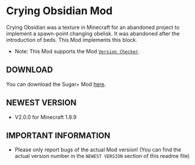 # Crying Obsidian Mod

Crying Obsidian was a texture in Minecraft for an abandoned project to implement a spawn-point changing obelisk. It was abandoned after the introduction of beds. This Mod implements this block.

 * Note: This Mod supports the Mod [``Version Checker``](http://www.minecraftforum.net/forums/mapping-and-modding/minecraft-mods/2091981-version-checker-auto-update-mods-and-clean).

## DOWNLOAD

You can download the Sugar+ Mod [here](http://errorcraftlp.github.io/download/cryingobsidian/index.html).

## NEWEST VERSION

* V2.0.0 for Minecraft 1.8.9

## IMPORTANT INFORMATION

* Please only report bugs of the actual Mod version! (You can find the actual version number in the ``NEWEST VERSION`` section of this readme file)